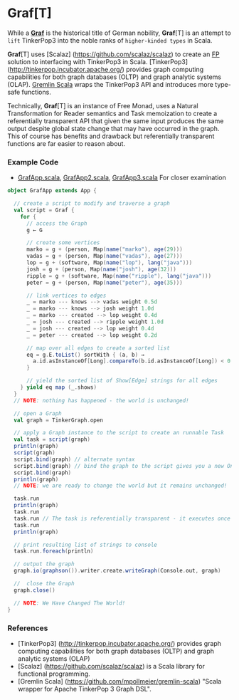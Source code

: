 # Graf[T]
While a [**Graf**](https://en.wikipedia.org/wiki/Graf) is the historical title of German nobility, 
**Graf**[T] is an attempt to `lift` TinkerPop3 into the noble ranks of `higher-kinded types` in Scala.

**Graf**[T] uses [Scalaz] (https://github.com/scalaz/scalaz) to create an [FP](https://en.wikipedia.org/wiki/Functional_programming) solution to 
interfacing with TinkerPop3 in Scala. [TinkerPop3] (http://tinkerpop.incubator.apache.org/) provides graph computing 
capabilities for both graph databases (OLTP) and graph analytic systems (OLAP).  [Gremlin Scala](https://github.com/mpollmeier/gremlin-scala) wraps the TinkerPop3 API and introduces more type-safe 
functions. 

Technically, **Graf**[T] is an instance of Free Monad, uses a Natural Transformation for Reader semantics and Task 
memoization to create a referentially transparent API that given the same input produces the same output despite global state change that may have occurred in the graph.  This of course has benefits and drawback but referentially 
transparent functions are far easier to reason about. 

### Example Code
* [GrafApp.scala](https://github.com/dkrieg/Graf/blob/master/src/example/scala/com/graf/GrafApp.scala), 
[GrafApp2.scala](https://github.com/dkrieg/Graf/blob/master/src/example/scala/com/graf/GrafApp2.scala),
[GrafApp3.scala](https://github.com/dkrieg/Graf/blob/master/src/example/scala/com/graf/GrafApp3.scala) For closer examination
```scala
object GrafApp extends App {

  // create a script to modify and traverse a graph
  val script = Graf {
    for {
      // access the Graph
      g ← G

      // create some vertices
      marko = g + (person, Map(name("marko"), age(29)))
      vadas = g + (person, Map(name("vadas"), age(27)))
      lop = g + (software, Map(name("lop"), lang("java")))
      josh = g + (person, Map(name("josh"), age(32)))
      ripple = g + (software, Map(name("ripple"), lang("java")))
      peter = g + (person, Map(name("peter"), age(35)))

      // link vertices to edges
      _ = marko --- knows --> vadas weight 0.5d
      _ = marko --- knows --> josh weight 1.0d
      _ = marko --- created --> lop weight 0.4d
      _ = josh --- created --> ripple weight 1.0d
      _ = josh --- created --> lop weight 0.4d
      _ = peter --- created --> lop weight 0.2d

      // map over all edges to create a sorted list
      eq = g.E.toList() sortWith { (a, b) ⇒
        a.id.asInstanceOf[Long].compareTo(b.id.asInstanceOf[Long]) < 0
      }

      // yield the sorted list of Show[Edge] strings for all edges
    } yield eq map (_.shows)
  }
  // NOTE: nothing has happened - the world is unchanged!

  // open a Graph
  val graph = TinkerGraph.open

  // apply a Graph instance to the script to create an runnable Task
  val task = script(graph)
  println(graph)
  script(graph)
  script.bind(graph) // alternate syntax
  script.bind(graph) // bind the graph to the script gives you a new One Time Task - but does not alter the graph
  script.bind(graph)
  println(graph)
  // NOTE: we are ready to change the world but it remains unchanged!

  task.run
  println(graph)
  task.run
  task.run // The task is referentially transparent - it executes once and memoizes the results
  task.run
  println(graph)

  // print resulting list of strings to console
  task.run.foreach(println)

  // output the graph
  graph.io(graphson()).writer.create.writeGraph(Console.out, graph)

  //  close the Graph
  graph.close()

  // NOTE: We Have Changed The World!
}
```
### References
* [TinkerPop3] (http://tinkerpop.incubator.apache.org/) provides graph computing capabilities for both graph databases (OLTP) and graph analytic systems (OLAP)
* [Scalaz] (https://github.com/scalaz/scalaz) is a Scala library for functional programming.
* [Gremlin Scala] (https://github.com/mpollmeier/gremlin-scala) "Scala wrapper for Apache TinkerPop 3 Graph DSL".
